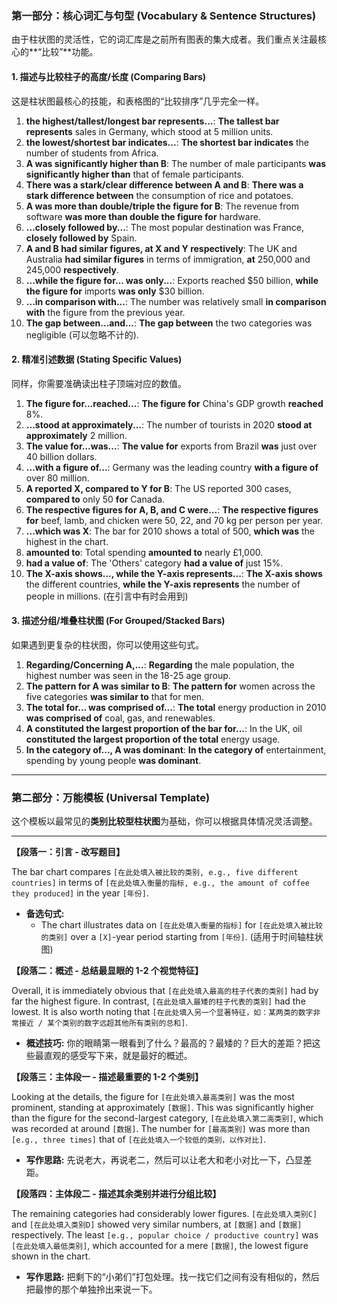 ### **第一部分：核心词汇与句型 (Vocabulary & Sentence Structures)**

由于柱状图的灵活性，它的词汇库是之前所有图表的集大成者。我们重点关注最核心的**“比较”**功能。

#### **1. 描述与比较柱子的高度/长度 (Comparing Bars)**

这是柱状图最核心的技能，和表格图的“比较排序”几乎完全一样。

1.  **the highest/tallest/longest bar represents...**: **The tallest bar represents** sales in Germany, which stood at 5 million units.
2.  **the lowest/shortest bar indicates...**: **The shortest bar indicates** the number of students from Africa.
3.  **A was significantly higher than B**: The number of male participants **was significantly higher than** that of female participants.
4.  **There was a stark/clear difference between A and B**: **There was a stark difference between** the consumption of rice and potatoes.
5.  **A was more than double/triple the figure for B**: The revenue from software **was more than double the figure for** hardware.
6.  **...closely followed by...**: The most popular destination was France, **closely followed by** Spain.
7.  **A and B had similar figures, at X and Y respectively**: The UK and Australia **had similar figures** in terms of immigration, **at** 250,000 and 245,000 **respectively**.
8.  **...while the figure for... was only...**: Exports reached $50 billion, **while the figure for** imports **was only** $30 billion.
9.  **...in comparison with...**: The number was relatively small **in comparison with** the figure from the previous year.
10. **The gap between...and...**: **The gap between** the two categories was negligible (可以忽略不计的).

#### **2. 精准引述数据 (Stating Specific Values)**

同样，你需要准确读出柱子顶端对应的数值。

1.  **The figure for...reached...**: **The figure for** China's GDP growth **reached** 8%.
2.  **...stood at approximately...**: The number of tourists in 2020 **stood at approximately** 2 million.
3.  **The value for...was...**: **The value for** exports from Brazil **was** just over 40 billion dollars.
4.  **...with a figure of...**: Germany was the leading country **with a figure of** over 80 million.
5.  **A reported X, compared to Y for B**: The US reported 300 cases, **compared to** only 50 **for** Canada.
6.  **The respective figures for A, B, and C were...**: **The respective figures for** beef, lamb, and chicken were 50, 22, and 70 kg per person per year.
7.  **...which was X**: The bar for 2010 shows a total of 500, **which was** the highest in the chart.
8.  **amounted to**: Total spending **amounted to** nearly £1,000.
9.  **had a value of**: The 'Others' category **had a value of** just 15%.
10. **The X-axis shows..., while the Y-axis represents...**: **The X-axis shows** the different countries, **while the Y-axis represents** the number of people in millions. (在引言中有时会用到)

#### **3. 描述分组/堆叠柱状图 (For Grouped/Stacked Bars)**

如果遇到更复杂的柱状图，你可以使用这些句式。

1.  **Regarding/Concerning A,...**: **Regarding** the male population, the highest number was seen in the 18-25 age group.
2.  **The pattern for A was similar to B**: **The pattern for** women across the five categories **was similar to** that for men.
3.  **The total for... was comprised of...**: **The total** energy production in 2010 **was comprised of** coal, gas, and renewables.
4.  **A constituted the largest proportion of the bar for...**: In the UK, oil **constituted the largest proportion of the total** energy usage.
5.  **In the category of..., A was dominant**: **In the category of** entertainment, spending by young people **was dominant**.

---

### **第二部分：万能模板 (Universal Template)**

这个模板以最常见的**类别比较型柱状图**为基础，你可以根据具体情况灵活调整。

---

**【段落一：引言 - 改写题目】**

The bar chart compares `[在此处填入被比较的类别, e.g., five different countries]` in terms of `[在此处填入衡量的指标, e.g., the amount of coffee they produced]` in the year `[年份]`.

- **备选句式:**
  - The chart illustrates data on `[在此处填入衡量的指标]` for `[在此处填入被比较的类别]` over a `[X]`-year period starting from `[年份]`. (适用于时间轴柱状图)

**【段落二：概述 - 总结最显眼的 1-2 个视觉特征】**

Overall, it is immediately obvious that `[在此处填入最高的柱子代表的类别]` had by far the highest figure. In contrast, `[在此处填入最矮的柱子代表的类别]` had the lowest. It is also worth noting that `[在此处填入另一个显著特征，如：某两类的数字非常接近 / 某个类别的数字远超其他所有类别的总和]`.

- **概述技巧:** 你的眼睛第一眼看到了什么？最高的？最矮的？巨大的差距？把这些最直观的感受写下来，就是最好的概述。

**【段落三：主体段一 - 描述最重要的 1-2 个类别】**

Looking at the details, the figure for `[在此处填入最高类别]` was the most prominent, standing at approximately `[数据]`. This was significantly higher than the figure for the second-largest category, `[在此处填入第二高类别]`, which was recorded at around `[数据]`. The number for `[最高类别]` was more than `[e.g., three times]` that of `[在此处填入一个较低的类别，以作对比]`.

- **写作思路:** 先说老大，再说老二，然后可以让老大和老小对比一下，凸显差距。

**【段落四：主体段二 - 描述其余类别并进行分组比较】**

The remaining categories had considerably lower figures. `[在此处填入类别C]` and `[在此处填入类别D]` showed very similar numbers, at `[数据]` and `[数据]` respectively. The least `[e.g., popular choice / productive country]` was `[在此处填入最低类别]`, which accounted for a mere `[数据]`, the lowest figure shown in the chart.

- **写作思路:** 把剩下的“小弟们”打包处理。找一找它们之间有没有相似的，然后把最惨的那个单独拎出来说一下。
